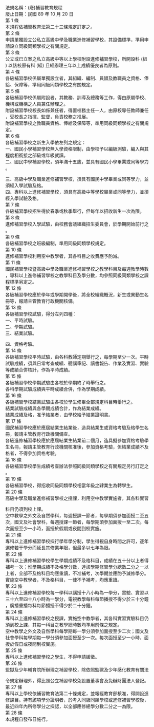 法規名稱：(廢)補習教育規程  
廢止日期：民國 89 年 10 月 20 日  
第 1 條  
本規程依補習教育法第二十三條規定訂定之。  
第 2 條  
申請單獨設立公私立高級中學及職業進修補習學校，其設備標準，準用申  
請設立同級同類學校之有關規定。  
第 3 條  
公立或已立案之私立高級中等以上學校附設進修補習學校，所開設科 (組  
) 以該校原有科 (組) 且經辦理三年以上成績優良者為原則。  
第 4 條  
各級補習學校係屬單獨設立者，其組織、編制、員額及教職員之資格、俸  
給、保障等，準用同級同類學校之有關規定。  
第 5 條  
各級補習學校係屬附設者，其教務、訓導及總務等工作，得由原屬學校、  
機構或機構之人員兼任辦理之。  
附設補習學校校長如係兼任者，得置校務主任一人，由原校專任教師兼任  
，受校長之指揮、監督，負責校務之推展。  
附設補習學校之教職員資格、俸給及保障等，準用同級同類學校之有關規  
定。  
第 6 條  
各級補習學校之新生入學依左列之規定：  
一、國民小學補習學校無入學資格限制，由學校予以編級測驗，編入與其  
程度相銜接之部級或年級就讀。  
二、國民中學補習學校，須年滿十五歲，並具有國民小學畢業或同等學力  
。  


三、高級中學及職業進修補習學校，須具有國民中學畢業或同等學力，並  
須經入學試驗及格。  
四、專科以上進修補習學校，須具有高級中等學校畢業或同等學力，並須  
經入學試驗及格。  
第 7 條  
各級補習學校招生得於春季或秋季舉行，但每年以招收新生一次為限。  
第 8 條  
進修補習學校入學試驗，由校務會議組織招生委員會，於學期開始前行之  
。  
第 9 條  
各級補習學校之班級編制，準用同級同類學校規定。  
第 10 條  
進修補習學校利用空中教學者，其各科目之收費應予酌減。  
第 11 條  
國民補習學校暨高級中學及職業進修補習學校之教學科目及每週教學時數  
，專科以上進修補習學校之教學科目及學分數，均參照同級同類學校之課  
程標準另定之。  
第 12 條  
各級補習學校應於學年或學期開學後，將全校組織概況，新生或異動生名  
冊等，報請主管教育行政機關核備。  
第 13 條  
各級補習學校試驗，得分左列四種：  
一、平時試驗。  
二、學期試驗。  
三、結業試驗。  


四、資格考驗。  
第 14 條  
各級補習學校平時試驗，由各科教師定期舉行之，每學期至少一次。平時  
試驗成績，須與日常考查成績、聽講筆記、讀書報告、作業及實習、實驗  
等成績合併核計，作為平時成績。  
第 15 條  
各級補習學校學期試驗由各校於學期終了時舉行之。  
各科學期試驗成績與平時成績合併，作為學期成績。  
第 16 條  
各級補習學校結業試驗由各校於學生修畢全部規定科目時舉行之。  
結業試驗成績與各學期成績合計，作為結業成績。  
結業成績及格，准予結業者，由學校給予結業證明書。  
第 17 條  
國民補習學校應於應屆結業生結業後，造具結業生或資格考驗及格學生名  
冊，報請主管教育行政機關備查。  
各級進修補習學校應於應屆結業生結業前二個月，造具擬參加資格考驗學  
生名冊，報請主管教育行政機關核准後，參加資格考驗，但結業成績不及  
格者，不得參加資格考驗。  
第 18 條  
各級補習學校學生成績考查辦法參照同級同類學校之有關規定另行訂定之  
。  
第 19 條  
各級補習學校，得招收同級同類學校相當年級之肄業生為轉學生。  
第 20 條  
高級中學及職業進修補習學校之授課，利用空中教學實施者，其各科實習  


科目仍須到校上課。  
空中教學之外文及自然學科，每週授課一節者，每學期須參加面授二至五  
次，國文及社會學科，每週授課一節者，每學期須參加面授一至二次。每  
次面授至少一小時，面授於假期或夜間到校實施。  
第 21 條  
專科以上進修補習學校採行學年學分制，學生得視自身時間之許可，逐年  
選修若干學分而延長其修業年限，但最多以七年為限。  
第 22 條  
專科以上進修補習學校學生學期成績不及格科目，成績在五十分以上者得  
補考一次；惟學期成績不及格學分數，達該學期修習學分總數二分之一以  
上者，全部不及格科目均應重讀，不准補考，次學期並應酌予減修學分。  
實施空中教學者，不及格科目，一律不予補考，均應重讀。  
第 23 條  
專科以上進修補習學校每一學科以講授十八小時為一學分，實驗、實習以  
三十六至四十八小時為一學分，電視教學每科每節播授不得少於三十分鐘  
，廣播重播每科每節播授不得少於二十分鐘。  
第 24 條  
專科以上進修補習學校之授課，實施空中教學者，其各科實習實驗科目仍  
須到校上課，其每一科目之教學總時數均準用前條之規定。  
空中教學之外文及自然學科每學期每一學分須參加面授至少二次；國文及  
社會學科每學期每一學分須參加面授至少一次。每次面授至少一小時，面  
授於假日或夜間到校實施。  
第 25 條  
專科以上進修補習學校之學生，不得申請緩徵。  
第 26 條  
監獄及少年輔育院所辦理之補習學校，除依照監獄及少年感化教育有關法  


令規定辦理外，得比照公立補習學校免設置董事會及免辦財團法人登記。  
第 27 條  
專科以上學校依補習教育法第二十條規定，並報經教育部核准，得開設進  
修課目。持有該項學分證明者，於考入同級同類學校或進修補習學校後，  
最近四年內所修學分之採認，以全部應修總學分數二分之一為限。  
第 28 條  
本規程自發布日施行。  


